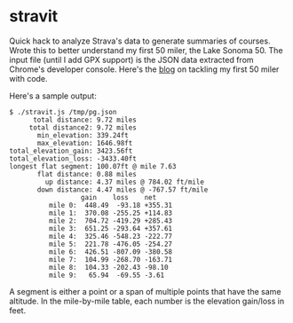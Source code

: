 stravit
=======

Quick hack to analyze Strava's data to generate summaries of courses. Wrote
this to better understand my first 50 miler, the Lake Sonoma 50. The input
file (until I add GPX support) is the JSON data extracted from Chrome's
developer console. Here's the
[blog](http://freeradical.me/2014/12/19/hacking-first-50-miler-ultra-marathon-code/) on tackling my first 50 miler with code.

Here's a sample output:

    $ ./stravit.js /tmp/pg.json
          total distance: 9.72 miles
         total distance2: 9.72 miles
           min_elevation: 339.24ft
           max_elevation: 1646.98ft
    total_elevation_gain: 3423.56ft
    total_elevation_loss: -3433.40ft
    longest flat segment: 100.07ft @ mile 7.63
           flat distance: 0.88 miles
             up distance: 4.37 miles @ 784.02 ft/mile
           down distance: 4.47 miles @ -767.57 ft/mile
                      gain    loss    net    
              mile 0:  448.49  -93.18 +355.31 
              mile 1:  370.08 -255.25 +114.83 
              mile 2:  704.72 -419.29 +285.43 
              mile 3:  651.25 -293.64 +357.61 
              mile 4:  325.46 -548.23 -222.77 
              mile 5:  221.78 -476.05 -254.27 
              mile 6:  426.51 -807.09 -380.58 
              mile 7:  104.99 -268.70 -163.71 
              mile 8:  104.33 -202.43 -98.10  
              mile 9:   65.94  -69.55 -3.61   

A segment is either a point or a span of multiple points that have the same
altitude. In the mile-by-mile table, each number is the elevation gain/loss in
feet.
